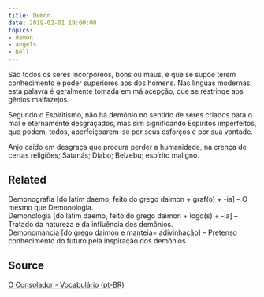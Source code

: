 ```yaml
---
title: Demon
date: 2019-02-01 19:00:00
topics:
- demon
- angels
- hell
---
```


São todos os seres incorpóreos, bons ou maus, e que se supõe terem conhecimento
e poder superiores aos dos homens. Nas línguas modernas, esta palavra é
geralmente tomada em má acepção, que se restringe aos gênios malfazejos. 

Segundo o Espiritismo, não há demônio no sentido de seres criados para o mal e
eternamente desgraçados, mas sim significando Espíritos imperfeitos, que podem,
todos, aperfeiçoarem-se por seus esforços e por sua vontade.

Anjo caído em desgraça que procura perder a humanidade, na crença de certas
religiões; Satanás; Diabo; Belzebu; espírito maligno.

## Related
Demonografia [do latim daemo, feito do grego daimon + graf(o) + -ia] – O mesmo que Demonologia.    
Demonologia [do latim daemo, feito do grego daimon + logo(s) + -ia] – Tratado da natureza e da influência dos demônios.  
Demonomancia [do grego daimon e manteia= adivinhação] – Pretenso conhecimento do futuro pela inspiração dos demônios.


## Source
[O Consolador - Vocabulário (pt-BR)](http://www.oconsolador.com.br/linkfixo/vocabulario/principal.html)


